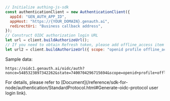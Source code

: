 ```js
// Initialize authing-js-sdk
const authenticationClient = new AuthenticationClient({
  appId: "GEN_AUTH_APP_ID",
  appHost: "https://{YOUR_DOMAIN}.genauth.ai",
  redirectUri: "Business callback address",
});
// Construct OIDC authorization login URL
let url = client.buildAuthorizeUrl();
// If you need to obtain Refresh token, please add offline_access item in scope
let url2 = client.buildAuthorizeUrl({ scope: "openid profile offline_access" });
```

Sample data:

```http
https://oidc1.genauth.ai/oidc/auth?nonce=5485323897342262&state=7400704296715694&scope=openid+profile+offline_access&client_id=5f17a529f64fb009b794a2ff&response_mode=query&redirect_uri=https%3A%2F%2Fbaidu.com&response_type=code&prompt=consent
```

For details, please refer to [Document](/reference/sdk-for-node/authentication/StandardProtocol.html#Generate-oidc-protocol user login link).
